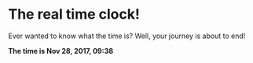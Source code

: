 # The real time clock!

Ever wanted to know what the time is? Well, your journey is about to end!

**The time is Nov 28, 2017, 09:38**